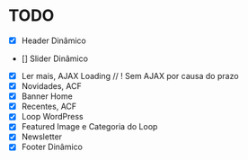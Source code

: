 # TODO

- [x] Header Dinâmico
- [] Slider Dinâmico
- [x] Ler mais, AJAX Loading // ! Sem AJAX por causa do prazo
- [x] Novidades, ACF
- [x] Banner Home
- [x] Recentes, ACF
- [x] Loop WordPress
- [x] Featured Image e Categoria do Loop
- [x] Newsletter
- [x] Footer Dinâmico